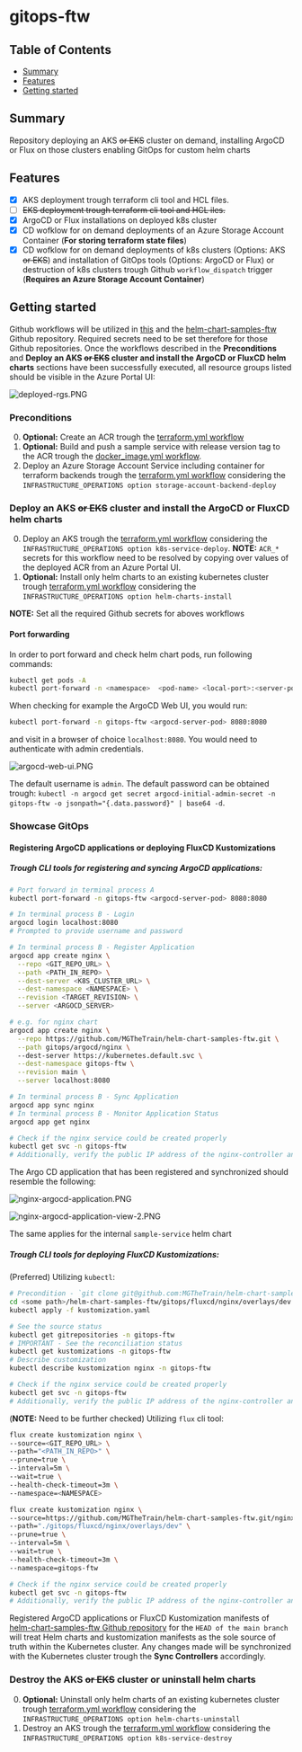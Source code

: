 # gitops-ftw

## Table of Contents

+ [Summary](#summary)
+ [Features](#features)
+ [Getting started](#getting-started)

## Summary

Repository deploying an AKS ~~or EKS~~ cluster on demand, installing ArgoCD or Flux on those clusters enabling GitOps for custom helm charts

## Features

- [x] AKS deployment trough terraform cli tool and HCL files. 
- [ ] ~~EKS deployment trough terraform cli tool and HCL iles.~~
- [x] ArgoCD or Flux installations on deployed k8s cluster
- [x] CD wofklow for on demand deployments of an Azure Storage Account Container (**For storing terraform state files**)
- [x] CD wofklow for on demand deployments of k8s clusters (Options: AKS ~~or EKS~~) and installation of GitOps tools (Options: ArgoCD or Flux) or destruction of k8s clusters trough Github `workflow_dispatch` trigger (**Requires an Azure Storage Account Container**)

## Getting started

Github workflows will be utilized in [this](./.github/workflows/) and the [helm-chart-samples-ftw](https://github.com/MGTheTrain/helm-chart-samples-ftw/tree/main/.github/workflows) Github repository. Required secrets need to be set therefore for those Github repositories. Once the workflows described in the **Preconditions** and **Deploy an AKS ~~or EKS~~ cluster and install the ArgoCD or FluxCD helm charts** sections have been successfully executed, all resource groups listed should be visible in the Azure Portal UI:

![deployed-rgs.PNG](./images/deployed-rgs.PNG)

### Preconditions

0. **Optional:** Create an ACR trough the [terraform.yml workflow](https://github.com/MGTheTrain/helm-chart-samples-ftw/actions/workflows/terraform.yml)
1. **Optional:** Build and push a sample service with release version tag to the ACR trough the [docker_image.yml workflow](https://github.com/MGTheTrain/helm-chart-samples-ftw/actions/workflows/docker_image.yml). 
2. Deploy an Azure Storage Account Service including container for terraform backends trough the [terraform.yml workflow](https://github.com/MGTheTrain/gitops-ftw/actions/workflows/terraform.yml) considering the `INFRASTRUCTURE_OPERATIONS option storage-account-backend-deploy`

### Deploy an AKS ~~or EKS~~ cluster and install the ArgoCD or FluxCD helm charts

0. Deploy an AKS trough the [terraform.yml workflow](https://github.com/MGTheTrain/gitops-ftw/actions/workflows/terraform.yml) considering the `INFRASTRUCTURE_OPERATIONS option k8s-service-deploy`. **NOTE:** `ACR_*` secrets for this workflow need to be resolved by copying over values of the deployed ACR from an Azure Portal UI.
1. **Optional:** Install only helm charts to an existing kubernetes cluster trough [terraform.yml workflow](https://github.com/MGTheTrain/gitops-ftw/actions/workflows/terraform.yml) considering the `INFRASTRUCTURE_OPERATIONS option helm-charts-install`

**NOTE:** Set all the required Github secrets for aboves workflows

#### Port forwarding

In order to port forward and check helm chart pods, run following commands:

```sh
kubectl get pods -A
kubectl port-forward -n <namespace>  <pod-name> <local-port>:<server-port>
```

When checking for example the ArgoCD Web UI, you would run:

```sh
kubectl port-forward -n gitops-ftw <argocd-server-pod> 8080:8080
```

and visit in a browser of choice `localhost:8080`. You would need to authenticate with admin credentials.

![argocd-web-ui.PNG](./images/argocd-web-ui.PNG)

The default username is `admin`. The default password can be obtained trough: `kubectl -n argocd get secret argocd-initial-admin-secret -n gitops-ftw -o jsonpath="{.data.password}" | base64 -d`.

### Showcase GitOps

#### Registering ArgoCD applications or deploying FluxCD Kustomizations

##### Trough CLI tools for registering and syncing ArgoCD applications:

```sh
# Port forward in terminal process A
kubectl port-forward -n gitops-ftw <argocd-server-pod> 8080:8080

# In terminal process B - Login
argocd login localhost:8080
# Prompted to provide username and password

# In terminal process B - Register Application
argocd app create nginx \
  --repo <GIT_REPO_URL> \
  --path <PATH_IN_REPO> \
  --dest-server <K8S_CLUSTER_URL> \
  --dest-namespace <NAMESPACE> \
  --revision <TARGET_REVISION> \
  --server <ARGOCD_SERVER>

# e.g. for nginx chart
argocd app create nginx \
  --repo https://github.com/MGTheTrain/helm-chart-samples-ftw.git \
  --path gitops/argocd/nginx \ 
  --dest-server https://kubernetes.default.svc \
  --dest-namespace gitops-ftw \
  --revision main \
  --server localhost:8080

# In terminal process B - Sync Application
argocd app sync nginx
# In terminal process B - Monitor Application Status
argocd app get nginx

# Check if the nginx service could be created properly 
kubectl get svc -n gitops-ftw
# Additionally, verify the public IP address of the nginx-controller and access the default nginx view using a preferred web browser by navigating to http://<public IP>.
```
The Argo CD application that has been registered and synchronized should resemble the following:

![nginx-argocd-application.PNG](./images/nginx-argocd-application.PNG)

![nginx-argocd-application-view-2.PNG](./images/nginx-argocd-application-view-2.PNG)

The same applies for the internal `sample-service` helm chart

##### Trough CLI tools for deploying FluxCD Kustomizations:

(Preferred) Utilizing `kubectl`:

```sh
# Precondition - `git clone git@github.com:MGTheTrain/helm-chart-samples-ftw.git`
cd <some path>/helm-chart-samples-ftw/gitops/fluxcd/nginx/overlays/dev
kubectl apply -f kustomization.yaml

# See the source status
kubectl get gitrepositories -n gitops-ftw
# IMPORTANT - See the reconciliation status
kubectl get kustomizations -n gitops-ftw
# Describe customization
kubectl describe kustomization nginx -n gitops-ftw

# Check if the nginx service could be created properly 
kubectl get svc -n gitops-ftw
# Additionally, verify the public IP address of the nginx-controller and access the default nginx view using a preferred web browser by navigating to http://<public IP>.
```

(**NOTE:** Need to be further checked) Utilizing `flux` cli tool:

```sh
flux create kustomization nginx \
--source=<GIT_REPO_URL> \
--path="<PATH_IN_REPO>" \
--prune=true \
--interval=5m \
--wait=true \
--health-check-timeout=3m \
--namespace=<NAMESPACE>

flux create kustomization nginx \
--source=https://github.com/MGTheTrain/helm-chart-samples-ftw.git/nginx \
--path="./gitops/fluxcd/nginx/overlays/dev" \
--prune=true \
--interval=5m \
--wait=true \
--health-check-timeout=3m \
--namespace=gitops-ftw

# Check if the nginx service could be created properly 
kubectl get svc -n gitops-ftw
# Additionally, verify the public IP address of the nginx-controller and access the default nginx view using a preferred web browser by navigating to http://<public IP>.
```

Registered ArgoCD applications or FluxCD Kustomization manifests of [helm-chart-samples-ftw Github repository](https://github.com/MGTheTrain/helm-chart-samples-ftw) for the `HEAD of the main branch` will treat Helm charts and kustomization manifests as the sole source of truth within the Kubernetes cluster. Any changes made will be synchronized with the Kubernetes cluster trough the **Sync Controllers** accordingly.

### Destroy the AKS ~~or EKS~~ cluster or uninstall helm charts

0. **Optional:** Uninstall only helm charts of an existing kubernetes cluster trough [terraform.yml workflow](https://github.com/MGTheTrain/gitops-ftw/actions/workflows/terraform.yml) considering the `INFRASTRUCTURE_OPERATIONS option helm-charts-uninstall`
1. Destroy an AKS trough the [terraform.yml workflow](https://github.com/MGTheTrain/gitops-ftw/actions/workflows/terraform.yml) considering the `INFRASTRUCTURE_OPERATIONS option k8s-service-destroy`
